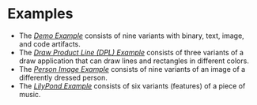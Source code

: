 
# Examples

* The [*Demo Example*](demo_variants) consists of nine variants with binary, text, image, and code artifacts.
* The [*Draw Product Line (DPL) Example*](dpl_variants) consists of three variants of a draw application that can draw lines and rectangles in different colors.
* The [*Person Image Example*](image_variants) consists of nine variants of an image of a differently dressed person.
* The [*LilyPond Example*](lilypond_variants) consists of six variants (features) of a piece of music. 
